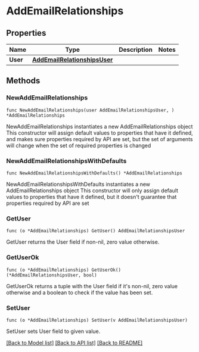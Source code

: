 # AddEmailRelationships

## Properties

Name | Type | Description | Notes
------------ | ------------- | ------------- | -------------
**User** | [**AddEmailRelationshipsUser**](AddEmailRelationshipsUser.md) |  | 

## Methods

### NewAddEmailRelationships

`func NewAddEmailRelationships(user AddEmailRelationshipsUser, ) *AddEmailRelationships`

NewAddEmailRelationships instantiates a new AddEmailRelationships object
This constructor will assign default values to properties that have it defined,
and makes sure properties required by API are set, but the set of arguments
will change when the set of required properties is changed

### NewAddEmailRelationshipsWithDefaults

`func NewAddEmailRelationshipsWithDefaults() *AddEmailRelationships`

NewAddEmailRelationshipsWithDefaults instantiates a new AddEmailRelationships object
This constructor will only assign default values to properties that have it defined,
but it doesn't guarantee that properties required by API are set

### GetUser

`func (o *AddEmailRelationships) GetUser() AddEmailRelationshipsUser`

GetUser returns the User field if non-nil, zero value otherwise.

### GetUserOk

`func (o *AddEmailRelationships) GetUserOk() (*AddEmailRelationshipsUser, bool)`

GetUserOk returns a tuple with the User field if it's non-nil, zero value otherwise
and a boolean to check if the value has been set.

### SetUser

`func (o *AddEmailRelationships) SetUser(v AddEmailRelationshipsUser)`

SetUser sets User field to given value.



[[Back to Model list]](../README.md#documentation-for-models) [[Back to API list]](../README.md#documentation-for-api-endpoints) [[Back to README]](../README.md)


